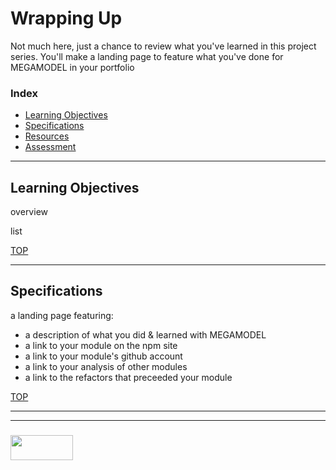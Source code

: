 # Wrapping Up

Not much here, just a chance to review what you've learned in this project series.  You'll make a landing page to feature what you've done for MEGAMODEL in your portfolio

### Index
* [Learning Objectives](#learning-objectives)
* [Specifications](#specifications)
* [Resources](#resources)
* [Assessment](#assessment)

---

## Learning Objectives

overview

list

[TOP](#index)

---

## Specifications

a landing page featuring:
* a description of what you did & learned with MEGAMODEL
* a link to your module on the npm site
* a link to your module's github account
* a link to your analysis of other modules
* a link to the refactors that preceeded your module


[TOP](#index)

___
___
### <a href="http://elewa.education/blog" target="_blank"><img src="https://user-images.githubusercontent.com/18554853/34921062-506450ae-f97d-11e7-875f-6feeb26ad72d.png" width="100" height="40"/></a>


